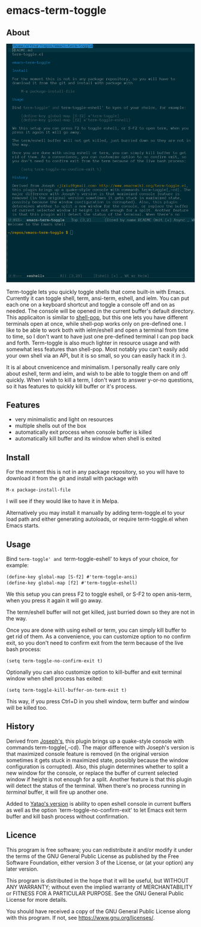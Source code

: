 # emacs-term-toggle

## About

![Screenshot:](term-toggle.png)

Term-toggle lets you quickly toggle shells that come built-in with Emacs. Currently it can toggle shell, term, ansi-term, eshell, and ielm. You can put each one on a keyboard shortcut and toggle a console off and on as needed. The console will be
opened in the current buffer's default directory. This applicaiton is similar to [shell-pop](https://github.com/kyagi/shell-pop-el), but this one lets you have different terminals open at once, while shell-pop works only on pre-defined
one. I like to be able to work both with ielm/eshell and open a terminal from time to time, so I don't want to have just one pre-defined terminal I can pop back and forth. Term-toggle is also much lighter in resource usage and with somewhat
less features than shell-pop. Most notably you can't easily add your own shell via an API, but it is so small, so you can easily hack it in :). 

It is al about cnvenicence and minimalism. I personally really care only about eshell, term and ielm, and wish to be able to toggle them on and off quickly. When I wish to kill a term, I don't want to answer y-or-no questions, so it has
features to quickly kill buffer or it's process.

## Features

 - very minimalistic and light on resources
 - multiple shells out of the box
 - automatically exit process when console buffer is killed
 - automatically kill buffer and its window when shell is exited

## Install

For the moment this is not in any package repository, so you will have to download it from the git and install with package with

    M-x package-install-file

I will see if they would like to have it in Melpa.

Alternatively you may install it manually by adding term-toggle.el to your load path and either generating autoloads, or require term-toggle.el when Emacs starts.

## Usage

Bind `term-toggle' and `term-toggle-eshell' to keys of your choice, for example:

    (define-key global-map [S-f2] #'term-toggle-ansi)
    (define-key global-map [f2] #'term-toggle-eshell)

We this setup you can press F2 to toggle eshell, or S-F2 to open anis-term, when you press it again it will go away.

The term/eshell buffer will not get killed, just burried down so they are not in the way.

Once you are done with using eshell or term, you can simply kill buffer to get rid of them. As a convenience, you can customize option to no confirm exit, so you don't need to confirm exit from the term because of the live bash process:

    (setq term-toggle-no-confirm-exit t)

Optionally you can also customize option to kill-buffer and exit terminal window when shell process has exited:

    (setq term-toggle-kill-buffer-on-term-exit t)

This way, if you press Ctrl+D in you shell window, term buffer and window will be killed too.

## History

Derived from [Joseph's](https://www.emacswiki.org/emacs/term-toggle.el), this plugin brings up a quake-style console with commands term-toggle{,-cd}. The major difference with Joseph's version is that maximized console feature is removed
(in the original version sometimes it gets stuck in maximized state, possibly because the window configuration is corrupted). Also, this plugin determines whether to split a new window for the console, or replace the buffer of current
selected window if height is not enough for a split. Another feature is that this plugin will detect the status of the terminal. When there's no process running in *terminal* buffer, it will fire up another one.

Added to [Yatao's version](https://github.com/v-yadli/emacs-term-toggle) is ability to open eshell console in current buffers as well as the option `term-toggle-no-confirm-exit' to let Emacs exit term buffer and kill bash process without confirmation.

## Licence
  
This program is free software; you can redistribute it and/or modify it under the terms of the GNU General Public License as published by the Free Software Foundation, either version 3 of the License, or (at your option) any later version.

This program is distributed in the hope that it will be useful, but WITHOUT ANY WARRANTY; without even the implied warranty of MERCHANTABILITY or FITNESS FOR A PARTICULAR PURPOSE. See the GNU General Public License for more details.

You should have received a copy of the GNU General Public License along with this program. If not, see https://www.gnu.org/licenses/.

